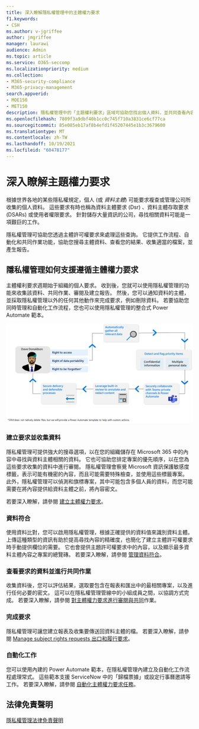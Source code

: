 ```yaml
---
title: 深入瞭解隱私權管理中的主體權力要求
f1.keywords:
- CSH
ms.author: v-jgriffee
author: jmgriffee
manager: laurawi
audience: Admin
ms.topic: article
ms.service: O365-seccomp
ms.localizationpriority: medium
ms.collection:
- M365-security-compliance
- M365-privacy-management
search.appverid:
- MOE150
- MET150
description: 隱私權管理中的「主題權利要求」區域可協助您找出個人資料，並共同查看內容和建立報告。
ms.openlocfilehash: 7809f3a9dbf40b1cc0c745f710a3831ce6cf77ca
ms.sourcegitcommit: 85e085eb17af8b4efd1f45207445e1b3c3679600
ms.translationtype: MT
ms.contentlocale: zh-TW
ms.lasthandoff: 10/19/2021
ms.locfileid: "60478177"
---
```

# <a name="learn-about-subject-rights-requests"></a>深入瞭解主題權力要求

根據世界各地的某些隱私權規定，個人 (或 *資料主體*) 可能要求複查或管理公司所收集的個人資料。 這些要求有時也稱為資料主體要求 (Dsr) 、資料主體存取要求 (DSARs) 或使用者權限要求。 針對儲存大量資訊的公司，尋找相關資料可能是一項艱巨的工作。

隱私權管理可協助您透過主體許可權要求來處理這些查詢。 它提供工作流程、自動化和共同作業功能，協助您搜尋主體資料、查看您的結果、收集適當的檔案，並產生報告。

## <a name="how-privacy-management-supports-subject-rights-request-fulfillment"></a>隱私權管理如何支援遵循主體權力要求

主體權利要求週期始于組織的個人要求。 收到後，您就可以使用隱私權管理的功能來收集該資料、共同作業、審閱及建立報告。 然後，您可以通知資料的主體，並採取隱私權管理以外的任何其他動作來完成要求，例如刪除資料。 若要協助您同時管理和自動化工作流程，您也可以使用隱私權管理的整合式 Power Automate 範本。

![主體許可權要求的工作流程。](../../media/privacy-management-srr-cycle.png)

### <a name="create-requests-and-collect-data"></a>建立要求並收集資料

隱私權管理可提供強大的搜尋選項，以在您的組織儲存在 Microsoft 365 中的內容中尋找與資料主體相關的資料。 它也可協助您排定專案的優先順序，以在您為這些要求收集的資料中進行審閱。 隱私權管理會察覺 Microsoft 資訊保護敏感度標籤，表示可能有機密的內容，而且可能需要特殊檢查，並使用這些標籤專案。 此外，隱私權管理可以偵測和旗標專案，其中可能包含多個人員的資料，而您可能需要在將內容提供給資料主體之前，將內容密文。

若要深入瞭解，請參閱 [建立主體權力要求](privacy-management-subject-rights-requests-create.md)。

### <a name="data-matching"></a>資料符合

使用資料比對，您可以啟用隱私權管理，根據正確提供的資料值來識別資料主體。 上傳這種類型的資訊有助於提高尋找內容的精確度，也簡化了建立主體許可權要求時手動提供欄位的需要。 它也會提供主題許可權要求中的內容，以及顯示最多資料主體內容之專案的總覽磚。 若要深入瞭解，請參閱 [管理資料符合](privacy-management-subject-rights-requests-data-matching.md)。

### <a name="review-data-and-collaborate-on-requests"></a>查看要求的資料並進行共同作業

收集資料後，您可以評估結果，選取要包含在報表和匯出中的最相關專案，以及進行任何必要的密文。 這可以在隱私權管理管線中的小組成員之間，以協調方式完成。
若要深入瞭解，請參閱 [對主體權力要求進行審閱與共同](privacy-management-subject-rights-requests-review.md)作業。

### <a name="fulfill-requests"></a>完成要求

隱私權管理可讓您建立報表及收集要傳送回資料主體的檔。 若要深入瞭解，請參閱 [Manage subject rights requests 出口和履行要求](privacy-management-subject-rights-requests-fulfill.md)。

### <a name="automate-tasks"></a>自動化工作

您可以使用內建的 Power Automate 範本，在隱私權管理內建立及自動化工作流程處理常式。 這些範本支援 ServiceNow 中的「歸檔票據」或設定行事曆邀請等工作。 若要深入瞭解，請參閱 [自動化主體權力要求任務](privacy-management-subject-rights-requests-automate-tasks.md)。

## <a name="legal-disclaimer"></a>法律免責聲明

[隱私權管理法律免責聲明](privacy-management-disclaimer.md)
